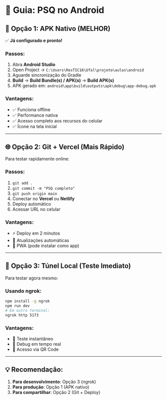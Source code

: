 # 📱 Guia: PSQ no Android

## 🎯 Opção 1: APK Nativo (MELHOR)
✅ **Já configurado e pronto!**

### Passos:
1. Abra **Android Studio**
2. Open Project → `C:\Users\ResTIC16\Ufal\projeto\aulas\android`
3. Aguarde sincronização do Gradle
4. **Build** → **Build Bundle(s) / APK(s)** → **Build APK(s)**
5. APK gerado em: `android\app\build\outputs\apk\debug\app-debug.apk`

### Vantagens:
- ✅ Funciona offline
- ✅ Performance nativa
- ✅ Acesso completo aos recursos do celular
- ✅ Ícone na tela inicial

---

## 🌐 Opção 2: Git + Vercel (Mais Rápido)
Para testar rapidamente online:

### Passos:
1. `git add .`
2. `git commit -m "PSQ completo"`
3. `git push origin main`
4. Conectar no **Vercel** ou **Netlify**
5. Deploy automático
6. Acessar URL no celular

### Vantagens:
- ⚡ Deploy em 2 minutos
- 🔄 Atualizações automáticas
- 📱 PWA (pode instalar como app)

---

## 📡 Opção 3: Túnel Local (Teste Imediato)
Para testar agora mesmo:

### Usando ngrok:
```bash
npm install -g ngrok
npm run dev
# Em outro terminal:
ngrok http 5173
```

### Vantagens:
- 🚀 Teste instantâneo
- 🔧 Debug em tempo real
- 📱 Acesso via QR Code

---

## 💡 Recomendação:
1. **Para desenvolvimento**: Opção 3 (ngrok)
2. **Para produção**: Opção 1 (APK nativo) 
3. **Para compartilhar**: Opção 2 (Git + Deploy)
